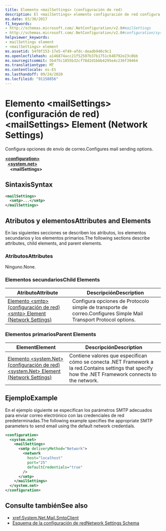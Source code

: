 ```yaml
---
title: Elemento <mailSettings> (configuración de red)
description: El <mailSettings> elemento configuración de red configura las opciones de envío de correo en el .NET Framework.
ms.date: 03/30/2017
f1_keywords:
- http://schemas.microsoft.com/.NetConfiguration/v2.0#mailSettings
- http://schemas.microsoft.com/.NetConfiguration/v2.0#configuration/system.net/mailSettings
helpviewer_keywords:
- mailSettings element
- <mailSettings> element
ms.assetid: 54f0f153-17e5-4f49-afdc-deadb940c9c1
ms.openlocfilehash: a146874acc21f52507b37b1751c648792e23c8bb
ms.sourcegitcommit: 5b475c1855b32cf78d2d1bbb4295e4c236f39464
ms.translationtype: MT
ms.contentlocale: es-ES
ms.lasthandoff: 09/24/2020
ms.locfileid: "91158856"
---
```

# <a name="mailsettings-element-network-settings"></a><span data-ttu-id="d98ea-103">Elemento \<mailSettings> (configuración de red)</span><span class="sxs-lookup"><span data-stu-id="d98ea-103">\<mailSettings> Element (Network Settings)</span></span>

<span data-ttu-id="d98ea-104">Configura opciones de envío de correo.</span><span class="sxs-lookup"><span data-stu-id="d98ea-104">Configures mail sending options.</span></span>  

[**\<configuration>**](../configuration-element.md)\
&nbsp;&nbsp;[**\<system.net>**](system-net-element-network-settings.md)\
&nbsp;&nbsp;&nbsp;&nbsp;**\<mailSettings>**

## <a name="syntax"></a><span data-ttu-id="d98ea-105">Sintaxis</span><span class="sxs-lookup"><span data-stu-id="d98ea-105">Syntax</span></span>  
  
```xml  
<mailSettings>
  <smtp>...</smtp>  
</mailSettings>
```  
  
## <a name="attributes-and-elements"></a><span data-ttu-id="d98ea-106">Atributos y elementos</span><span class="sxs-lookup"><span data-stu-id="d98ea-106">Attributes and Elements</span></span>  

 <span data-ttu-id="d98ea-107">En las siguientes secciones se describen los atributos, los elementos secundarios y los elementos primarios.</span><span class="sxs-lookup"><span data-stu-id="d98ea-107">The following sections describe attributes, child elements, and parent elements.</span></span>  
  
### <a name="attributes"></a><span data-ttu-id="d98ea-108">Atributos</span><span class="sxs-lookup"><span data-stu-id="d98ea-108">Attributes</span></span>  

 <span data-ttu-id="d98ea-109">Ninguno.</span><span class="sxs-lookup"><span data-stu-id="d98ea-109">None.</span></span>  
  
### <a name="child-elements"></a><span data-ttu-id="d98ea-110">Elementos secundarios</span><span class="sxs-lookup"><span data-stu-id="d98ea-110">Child Elements</span></span>  
  
|<span data-ttu-id="d98ea-111">Atributo</span><span class="sxs-lookup"><span data-stu-id="d98ea-111">Attribute</span></span>|<span data-ttu-id="d98ea-112">Descripción</span><span class="sxs-lookup"><span data-stu-id="d98ea-112">Description</span></span>|  
|---------------|-----------------|  
|[<span data-ttu-id="d98ea-113">Elemento \<smtp> (configuración de red)</span><span class="sxs-lookup"><span data-stu-id="d98ea-113">\<smtp> Element (Network Settings)</span></span>](smtp-element-network-settings.md)|<span data-ttu-id="d98ea-114">Configura opciones de Protocolo simple de transporte de correo.</span><span class="sxs-lookup"><span data-stu-id="d98ea-114">Configures Simple Mail Transport Protocol options.</span></span>|  
  
### <a name="parent-elements"></a><span data-ttu-id="d98ea-115">Elementos primarios</span><span class="sxs-lookup"><span data-stu-id="d98ea-115">Parent Elements</span></span>  
  
|<span data-ttu-id="d98ea-116">**Element**</span><span class="sxs-lookup"><span data-stu-id="d98ea-116">**Element**</span></span>|<span data-ttu-id="d98ea-117">**Descripción**</span><span class="sxs-lookup"><span data-stu-id="d98ea-117">**Description**</span></span>|  
|-----------------|---------------------|  
|[<span data-ttu-id="d98ea-118">Elemento \<system.Net> (configuración de red)</span><span class="sxs-lookup"><span data-stu-id="d98ea-118">\<system.Net> Element (Network Settings)</span></span>](system-net-element-network-settings.md)|<span data-ttu-id="d98ea-119">Contiene valores que especifican cómo se conecta .NET Framework a la red.</span><span class="sxs-lookup"><span data-stu-id="d98ea-119">Contains settings that specify how the .NET Framework connects to the network.</span></span>|  
  
## <a name="example"></a><span data-ttu-id="d98ea-120">Ejemplo</span><span class="sxs-lookup"><span data-stu-id="d98ea-120">Example</span></span>  

 <span data-ttu-id="d98ea-121">En el ejemplo siguiente se especifican los parámetros SMTP adecuados para enviar correo electrónico con las credenciales de red predeterminadas.</span><span class="sxs-lookup"><span data-stu-id="d98ea-121">The following example specifies the appropriate SMTP parameters to send email using the default network credentials.</span></span>  
  
```xml  
<configuration>  
  <system.net>  
    <mailSettings>  
      <smtp deliveryMethod="Network">  
        <network  
          host="localhost"  
          port="25"  
          defaultCredentials="true"  
        />  
      </smtp>  
    </mailSettings>  
  </system.net>  
</configuration>  
```  
  
## <a name="see-also"></a><span data-ttu-id="d98ea-122">Consulte también</span><span class="sxs-lookup"><span data-stu-id="d98ea-122">See also</span></span>

- <xref:System.Net.Mail.SmtpClient>
- [<span data-ttu-id="d98ea-123">Esquema de la configuración de red</span><span class="sxs-lookup"><span data-stu-id="d98ea-123">Network Settings Schema</span></span>](index.md)
